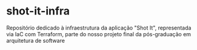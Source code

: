 # shot-it-infra
Repositório dedicado à infraestrutura da aplicação "Shot It", representada via IaC com Terraform, parte do nosso projeto final da pós-graduação em arquitetura de software
